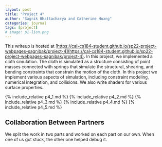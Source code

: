 ```yaml
---
layout: post
title: "Project 4"
author: "Sagnik Bhattacharya and Catherine Huang"
categories: journal
tags: [project]
# image: p1-lion.png
---
```


This writeup is hosted at
[https://cal-cs184-student.github.io/sp22-project-webpages-sagnibak/project-4](https://cal-cs184-student.github.io/sp22-project-webpages-sagnibak/project-4).
In this project, we implemented a cloth simulation. The cloth is
simulated as a structure consisting of point masses connected with
springs that simulate the structural, shearing, and bending
constraints that constrain the motion of the cloth. In this project we
implement various aspects of simulation, including constraint
modeling, numerical integration, and collisions. We also write shaders
for various surface properties.

{% include_relative p4_1.md %}
{% include_relative p4_2.md %}
{% include_relative p4_3.md %}
{% include_relative p4_4.md %}
{% include_relative p4_5.md %}

## Collaboration Between Partners

We split the work in two parts and worked on each part on our own.
When one of us got stuck, the other one helped debug it.

